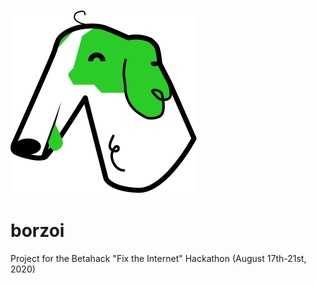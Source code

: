 ![Image of happy illustrated borzoi dog](hapi_boi.svg)
# borzoi
Project for the Betahack "Fix the Internet" Hackathon (August 17th-21st, 2020)
